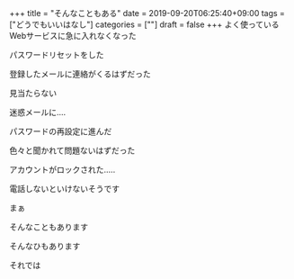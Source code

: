 +++
title = "そんなこともある"
date = 2019-09-20T06:25:40+09:00
tags = ["どうでもいいはなし"]
categories = [""]
draft = false
+++
よく使っているWebサービスに急に入れなくなった

パスワードリセットをした

登録したメールに連絡がくるはずだった

見当たらない

迷惑メールに....

パスワードの再設定に進んだ

色々と聞かれて問題ないはずだった

アカウントがロックされた.....

電話しないといけないそうです

まぁ

そんなこともあります

そんなひもあります

それでは

